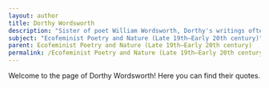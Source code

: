 ```yaml
---
layout: author
title: Dorthy Wordsworth
description: "Sister of poet William Wordsworth, Dorthy's writings often reflect her profound observations of nature and her role in the Romantic movement, contributing to the early environmental consciousness and feminine perspectives on nature."
subject: "Ecofeminist Poetry and Nature (Late 19th–Early 20th century)"
parent: Ecofeminist Poetry and Nature (Late 19th–Early 20th century)
permalink: /Ecofeminist Poetry and Nature (Late 19th–Early 20th century)/authors/Dorthy-Wordsworth/
---
```


Welcome to the page of Dorthy Wordsworth! Here you can find their quotes.
